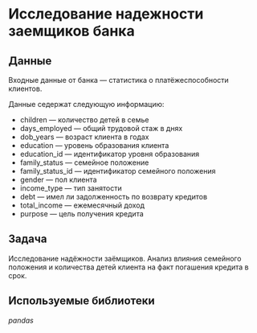 # Исследование надежности заемщиков банка

## Данные

Входные данные от банка — статистика о платёжеспособности клиентов. 

Данные седержат следующую информацию:
- children — количество детей в семье
- days_employed — общий трудовой стаж в днях
- dob_years — возраст клиента в годах
- education — уровень образования клиента
- education_id — идентификатор уровня образования
- family_status — семейное положение
- family_status_id — идентификатор семейного положения
- gender — пол клиента
- income_type — тип занятости
- debt — имел ли задолженность по возврату кредитов
- total_income — ежемесячный доход
- purpose — цель получения кредита

## Задача

Исследование надёжности заёмщиков. Анализ влияния семейного положения и количества детей клиента на факт погашения кредита в срок.

## Используемые библиотеки
*pandas*
